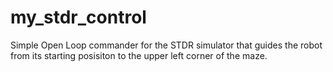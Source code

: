 # my_stdr_control

Simple Open Loop commander for the STDR simulator that guides the robot from its starting posisiton to the upper left corner of the maze.
    
